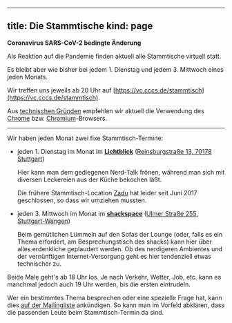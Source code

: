 -----
title: Die Stammtische
kind: page
-----

**Coronavirus SARS-CoV-2 bedingte Änderung**

Als Reaktion auf die Pandemie finden aktuell alle Stammtische virtuell statt.

Es bleibt aber wie bisher bei jedem 1. Dienstag und jedem 3. Mittwoch eines jeden Monats.

Wir treffen uns jeweils ab 20 Uhr auf [https://vc.cccs.de/stammtisch](https://vc.cccs.de/stammtisch).

Aus [technischen Gründen](https://github.com/jitsi/jitsi-meet/issues/4758) empfehlen wir aktuell die Verwendung des [Chrome](https://www.google.com/intl/de_de/chrome/) bzw. [Chromium](https://www.chromium.org/getting-involved/download-chromium)-Browsers.

---

Wir haben jeden Monat zwei fixe Stammtisch-Termine:

- jeden 1. Dienstag im Monat im [**Lichtblick**](http://www.lichtblickstuttgart.de/)
([Reinsburgstraße 13, 70178 Stuttgart](http://www.openstreetmap.org/way/40306315))

    Hier kann man dem gediegenen Nerd-Talk frönen, während man sich mit
diversen Leckereien aus der Küche bekochen läßt.

    Die frühere Stammtisch-Location [Zadu](http://www.zadu.de/)
    hat leider seit Juni 2017 geschlossen, so dass wir umziehen mussten.

- jeden 3. Mittwoch im Monat im [**shackspace**](http://www.shackspace.de/)
([Ulmer Straße 255, Stuttgart-Wangen](http://www.openstreetmap.org/node/4783121021))

    Beim gemütlichen Lümmeln auf den Sofas der Lounge (oder, falls es ein
Thema erfordert, am Besprechungstisch des shacks) kann hier über alles
erdenkliche geplaudert werden. Ob des nerdigeren Ambientes und der
vernünftigen Internet-Versorgung geht es hier tendenziell etwas
technischer zu.

Beide Male geht's ab 18 Uhr los. Je nach Verkehr, Wetter, Job, etc.
kann es manchmal jedoch auch 19 Uhr werden, bis die ersten eintrudeln.

Wer ein bestimmtes Thema besprechen oder eine spezielle Frage hat, kann
dies [auf der Mailingliste](/about/contact/) ankündigen. So kann man im
Vorfeld abklären, dass die passenden Leute beim Stammtisch-Termin da sind.

